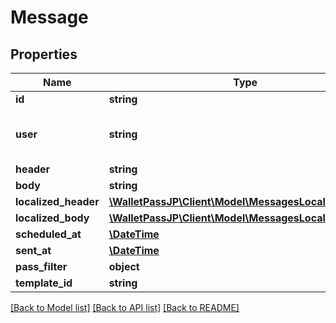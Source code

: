 # Message

## Properties
Name | Type | Description | Notes
------------ | ------------- | ------------- | -------------
**id** | **string** |  | [optional] 
**user** | **string** | Name of a user who scheduled/sent the message. | [optional] 
**header** | **string** | Android only | [optional] 
**body** | **string** |  | [optional] 
**localized_header** | [**\WalletPassJP\Client\Model\MessagesLocalizedHeader**](MessagesLocalizedHeader.md) |  | [optional] 
**localized_body** | [**\WalletPassJP\Client\Model\MessagesLocalizedBody**](MessagesLocalizedBody.md) |  | [optional] 
**scheduled_at** | [**\DateTime**](\DateTime.md) |  | [optional] 
**sent_at** | [**\DateTime**](\DateTime.md) |  | [optional] 
**pass_filter** | **object** |  | [optional] 
**template_id** | **string** |  | [optional] 

[[Back to Model list]](../../README.md#documentation-for-models) [[Back to API list]](../../README.md#documentation-for-api-endpoints) [[Back to README]](../../README.md)

